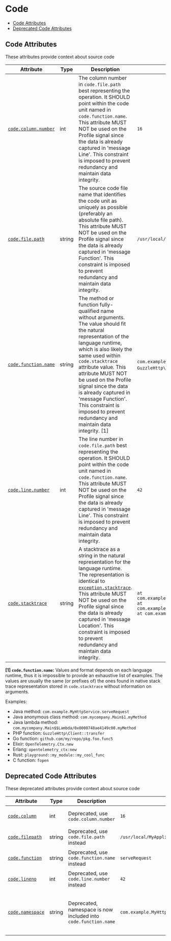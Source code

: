 <!-- NOTE: THIS FILE IS AUTOGENERATED. DO NOT EDIT BY HAND. -->
<!-- see templates/registry/markdown/attribute_namespace.md.j2 -->

# Code

- [Code Attributes](#code-attributes)
- [Deprecated Code Attributes](#deprecated-code-attributes)

## Code Attributes

These attributes provide context about source code

| Attribute | Type | Description | Examples | Stability |
|---|---|---|---|---|
| <a id="code-column-number" href="#code-column-number">`code.column.number`</a> | int | The column number in `code.file.path` best representing the operation. It SHOULD point within the code unit named in `code.function.name`. This attribute MUST NOT be used on the Profile signal since the data is already captured in 'message Line'. This constraint is imposed to prevent redundancy and maintain data integrity. | `16` | ![Stable](https://img.shields.io/badge/-stable-lightgreen) |
| <a id="code-file-path" href="#code-file-path">`code.file.path`</a> | string | The source code file name that identifies the code unit as uniquely as possible (preferably an absolute file path). This attribute MUST NOT be used on the Profile signal since the data is already captured in 'message Function'. This constraint is imposed to prevent redundancy and maintain data integrity. | `/usr/local/MyApplication/content_root/app/index.php` | ![Stable](https://img.shields.io/badge/-stable-lightgreen) |
| <a id="code-function-name" href="#code-function-name">`code.function.name`</a> | string | The method or function fully-qualified name without arguments. The value should fit the natural representation of the language runtime, which is also likely the same used within `code.stacktrace` attribute value. This attribute MUST NOT be used on the Profile signal since the data is already captured in 'message Function'. This constraint is imposed to prevent redundancy and maintain data integrity. [1] | `com.example.MyHttpService.serveRequest`; `GuzzleHttp\Client::transfer`; `fopen` | ![Stable](https://img.shields.io/badge/-stable-lightgreen) |
| <a id="code-line-number" href="#code-line-number">`code.line.number`</a> | int | The line number in `code.file.path` best representing the operation. It SHOULD point within the code unit named in `code.function.name`. This attribute MUST NOT be used on the Profile signal since the data is already captured in 'message Line'. This constraint is imposed to prevent redundancy and maintain data integrity. | `42` | ![Stable](https://img.shields.io/badge/-stable-lightgreen) |
| <a id="code-stacktrace" href="#code-stacktrace">`code.stacktrace`</a> | string | A stacktrace as a string in the natural representation for the language runtime. The representation is identical to [`exception.stacktrace`](/docs/exceptions/exceptions-spans.md#stacktrace-representation). This attribute MUST NOT be used on the Profile signal since the data is already captured in 'message Location'. This constraint is imposed to prevent redundancy and maintain data integrity. | `at com.example.GenerateTrace.methodB(GenerateTrace.java:13)\n at com.example.GenerateTrace.methodA(GenerateTrace.java:9)\n at com.example.GenerateTrace.main(GenerateTrace.java:5)` | ![Stable](https://img.shields.io/badge/-stable-lightgreen) |

**[1] `code.function.name`:** Values and format depends on each language runtime, thus it is impossible to provide an exhaustive list of examples.
The values are usually the same (or prefixes of) the ones found in native stack trace representation stored in
`code.stacktrace` without information on arguments.

Examples:

* Java method: `com.example.MyHttpService.serveRequest`
* Java anonymous class method: `com.mycompany.Main$1.myMethod`
* Java lambda method: `com.mycompany.Main$$Lambda/0x0000748ae4149c00.myMethod`
* PHP function: `GuzzleHttp\Client::transfer`
* Go function: `github.com/my/repo/pkg.foo.func5`
* Elixir: `OpenTelemetry.Ctx.new`
* Erlang: `opentelemetry_ctx:new`
* Rust: `playground::my_module::my_cool_func`
* C function: `fopen`

## Deprecated Code Attributes

These deprecated attributes provide context about source code

| Attribute | Type | Description | Examples | Stability |
|---|---|---|---|---|
| <a id="code-column" href="#code-column">`code.column`</a> | int | Deprecated, use `code.column.number` | `16` | ![Deprecated](https://img.shields.io/badge/-deprecated-red)<br>Replaced by `code.column.number`. |
| <a id="code-filepath" href="#code-filepath">`code.filepath`</a> | string | Deprecated, use `code.file.path` instead | `/usr/local/MyApplication/content_root/app/index.php` | ![Deprecated](https://img.shields.io/badge/-deprecated-red)<br>Replaced by `code.file.path`. |
| <a id="code-function" href="#code-function">`code.function`</a> | string | Deprecated, use `code.function.name` instead | `serveRequest` | ![Deprecated](https://img.shields.io/badge/-deprecated-red)<br>Replaced by `code.function.name`. |
| <a id="code-lineno" href="#code-lineno">`code.lineno`</a> | int | Deprecated, use `code.line.number` instead | `42` | ![Deprecated](https://img.shields.io/badge/-deprecated-red)<br>Replaced by `code.line.number`. |
| <a id="code-namespace" href="#code-namespace">`code.namespace`</a> | string | Deprecated, namespace is now included into `code.function.name` | `com.example.MyHttpService` | ![Deprecated](https://img.shields.io/badge/-deprecated-red)<br>Value should be included in `code.function.name` which is expected to be a fully-qualified name. |
